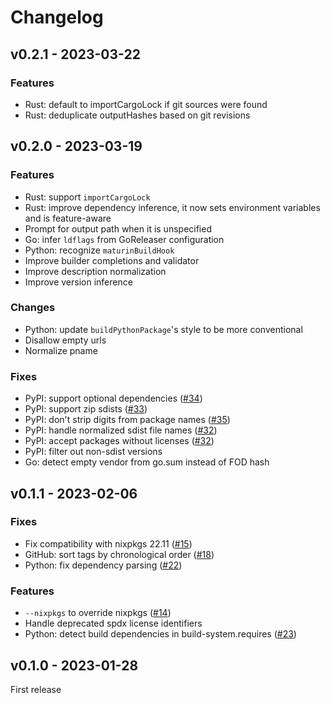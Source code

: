 # Changelog

## v0.2.1 - 2023-03-22

### Features

- Rust: default to importCargoLock if git sources were found
- Rust: deduplicate outputHashes based on git revisions

## v0.2.0 - 2023-03-19

### Features

- Rust: support `importCargoLock`
- Rust: improve dependency inference, it now sets environment variables and is feature-aware
- Prompt for output path when it is unspecified
- Go: infer `ldflags` from GoReleaser configuration
- Python: recognize `maturinBuildHook`
- Improve builder completions and validator
- Improve description normalization
- Improve version inference

### Changes

- Python: update `buildPythonPackage`'s style to be more conventional
- Disallow empty urls
- Normalize pname

### Fixes

- PyPI: support optional dependencies ([#34](https://github.com/nix-community/nix-init/issues/34))
- PyPI: support zip sdists ([#33](https://github.com/nix-community/nix-init/issues/33))
- PyPI: don't strip digits from package names ([#35](https://github.com/nix-community/nix-init/issues/35))
- PyPI: handle normalized sdist file names ([#32](https://github.com/nix-community/nix-init/issues/32))
- PyPI: accept packages without licenses ([#32](https://github.com/nix-community/nix-init/issues/32))
- PyPI: filter out non-sdist versions
- Go: detect empty vendor from go.sum instead of FOD hash

## v0.1.1 - 2023-02-06

### Fixes

- Fix compatibility with nixpkgs 22.11 ([#15](https://github.com/nix-community/nix-init/issues/15))
- GitHub: sort tags by chronological order ([#18](https://github.com/nix-community/nix-init/issues/18))
- Python: fix dependency parsing ([#22](https://github.com/nix-community/nix-init/issues/22))

### Features

- `--nixpkgs` to override nixpkgs ([#14](https://github.com/nix-community/nix-init/issues/14))
- Handle deprecated spdx license identifiers
- Python: detect build dependencies in build-system.requires ([#23](https://github.com/nix-community/nix-init/issues/23))

## v0.1.0 - 2023-01-28

First release
